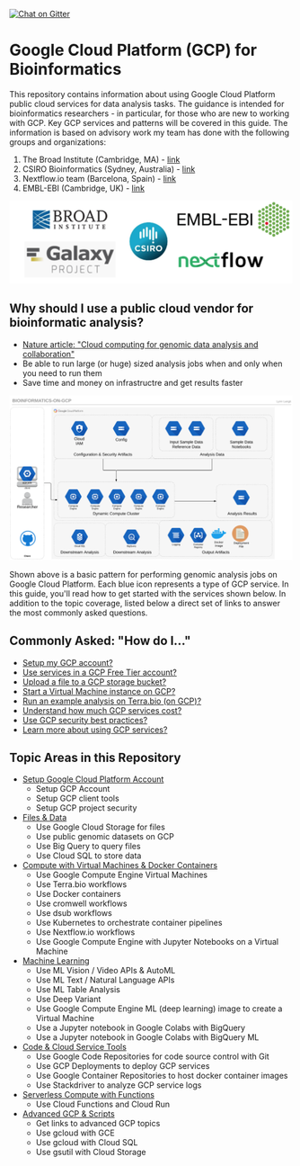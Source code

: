 [![Chat on Gitter](https://img.shields.io/gitter/room/gcp-for-bioinformatics/nextflow.svg?colorB=26af64&style=popout)](https://gitter.im/gcp-for-bioinformatics)

# Google Cloud Platform (GCP) for Bioinformatics
This repository contains information about using Google Cloud Platform public cloud services for data analysis tasks.  The guidance is intended for bioinformatics researchers - in particular, for those who are new to working with GCP.  Key GCP services and patterns will be covered in this guide. The information is based on advisory work my team has done with the following groups and organizations:

1) The Broad Institute (Cambridge, MA) - [link](https://www.broadinstitute.org)
2) CSIRO Bioinformatics (Sydney, Australia) - [link](https://bioinformatics.csiro.au/)
3) Nextflow.io team (Barcelona, Spain) - [link](https://www.nextflow.io/about-us.html)
4) EMBL-EBI (Cambridge, UK) - [link](https://www.ebi.ac.uk/)

[![bioinformatics-groups](/images/logos.png)]() 

## Why should I use a public cloud vendor for bioinformatic analysis?

- [Nature article: "Cloud computing for genomic data analysis and collaboration"](https://www.nature.com/articles/nrg.2017.113)
- Be able to run large (or huge) sized analysis jobs when and only when you need to run them
- Save time and money on infrastructre and get results faster

[![gcp-bioinformatics](/images/main.png)]() 

Shown above is a basic pattern for performing genomic analysis jobs on Google Cloud Platform. Each blue icon represents a type of GCP service.  In this guide, you'll read how to get started with the services shown below.  In addition to the topic coverage, listed below a direct set of links to answer the most commonly asked questions.

## Commonly Asked: "How do I..."

- [Setup my GCP account?](https://github.com/lynnlangit/gcp-for-bioinformatics/blob/master/0_Setup_GCP_account/1_Setup_GCP_Account.md)
- [Use services in a GCP Free Tier account?](https://cloud.google.com/free/docs/gcp-free-tier)
- [Upload a file to a GCP storage bucket?](https://github.com/lynnlangit/gcp-for-bioinformatics/blob/master/1_Files_and_Data/1_Use_GCS_File_Storage.md)
- [Start a Virtual Machine instance on GCP?](https://github.com/lynnlangit/gcp-for-bioinformatics/blob/master/2_Compute_with_VMs_and_Docker_Containers/1_Use_GCE_VMs_for_Compute.md)
- [Run an example analysis on Terra.bio (on GCP)?](https://app.terra.bio/#library/showcase)
- [Understand how much GCP services cost?](https://cloud.google.com/products/calculator/)
- [Use GCP security best practices?](https://github.com/lynnlangit/gcp-for-bioinformatics/blob/master/0_Setup_GCP_account/3_Setup_GCP_Project_Security.md)
- [Learn more about using GCP services?](https://www.linkedin.com/learning/google-cloud-platform-essential-training-3)

## Topic Areas in this Repository

- [Setup Google Cloud Platform Account](https://github.com/lynnlangit/gcp-for-bioinformatics/tree/master/0_Setup_GCP_account)
    - Setup GCP Account
    - Setup GCP client tools
    - Setup GCP project security
- [Files & Data](https://github.com/lynnlangit/gcp-for-bioinformatics/tree/master/1_Files_%26_Data) 
    - Use Google Cloud Storage for files
    - Use public genomic datasets on GCP
    - Use Big Query to query files
    - Use Cloud SQL to store data
- [Compute with Virtual Machines & Docker Containers](https://github.com/lynnlangit/gcp-for-bioinformatics/tree/master/2_Virtual_Machines_%26_Docker_Containers)
    - Use Google Compute Engine Virtual Machines
    - Use Terra.bio workflows
    - Use Docker containers
    - Use cromwell workflows
    - Use dsub workflows
    - Use Kubernetes to orchestrate container pipelines
    - Use Nextflow.io workflows
    - Use Google Compute Engine with Jupyter Notebooks on a Virtual Machine
- [Machine Learning](https://github.com/lynnlangit/gcp-for-bioinformatics/tree/master/3_Machine_Learning)
    - Use ML Vision / Video APIs & AutoML
    - Use ML Text / Natural Language APIs
    - Use ML Table Analysis
    - Use Deep Variant
    - Use Google Compute Engine ML (deep learning) image to create a Virtual Machine
    - Use a Jupyter notebook in Google Colabs with BigQuery
    - Use a Jupyter notebook in Google Colabs with BigQuery ML
- [Code & Cloud Service Tools](https://github.com/lynnlangit/gcp-for-bioinformatics/tree/master/4_Code_%26_Cloud_Service_Tools)
    - Use Google Code Repositories for code source control with Git
    - Use GCP Deployments to deploy GCP services
    - Use Google Container Repositories to host docker container images
    - Use Stackdriver to analyze GCP service logs
- [Serverless Compute with Functions](https://github.com/lynnlangit/gcp-for-bioinformatics/tree/master/5_Serverless_Compute_with_Functions)
    - Use Cloud Functions and Cloud Run
- [Advanced GCP & Scripts](https://github.com/lynnlangit/gcp-for-bioinformatics/tree/master/6_Advanced_GCP_%26_Scripts)
    - Get links to advanced GCP topics
    - Use gcloud with GCE
    - Use gcloud with Cloud SQL
    - Use gsutil with Cloud Storage